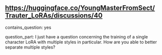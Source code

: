 ## https://huggingface.co/YoungMasterFromSect/Trauter_LoRAs/discussions/40

contains_question: yes

question_part: I just have a question concerning the training of a single character LoRA with multiple styles in particular. How are you able to better separate multiple styles?